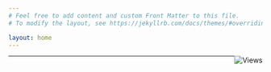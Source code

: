 ```yaml
---
# Feel free to add content and custom Front Matter to this file.
# To modify the layout, see https://jekyllrb.com/docs/themes/#overriding-theme-defaults

layout: home
---
```

<img src="https://songtxiang.goatcounter.com/counter//.svg" alt="Views" style="float: right" >

<hr data-content="期望给你带来些思考！">

